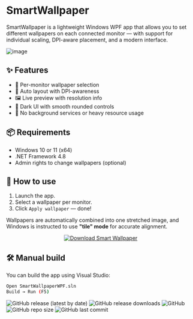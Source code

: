 # SmartWallpaper

SmartWallpaper is a lightweight Windows WPF app that allows you to set different wallpapers on each connected monitor — with support for individual scaling, DPI-aware placement, and a modern interface.

![image](https://github.com/user-attachments/assets/128741ac-5d62-400e-a371-5ed15109ba53)

## ✨ Features

- 🎯 Per-monitor wallpaper selection
- 🧠 Auto layout with DPI-awareness
- 🖼️ Live preview with resolution info
- 🌙 Dark UI with smooth rounded controls
- 🔧 No background services or heavy resource usage

## 📦 Requirements

- Windows 10 or 11 (x64)
- .NET Framework 4.8
- Admin rights to change wallpapers (optional)

## 🚀 How to use

1. Launch the app.
2. Select a wallpaper per monitor.
3. Click `Apply wallpaper` — done!

Wallpapers are automatically combined into one stretched image, and Windows is instructed to use **"tile" mode** for accurate alignment.

<div align="center">
  <a href="https://github.com/trunjeee/SmartWallpaper/releases/download/v1.0/SmartWallpaper.exe">
    <img src="https://github.com/user-attachments/assets/a7488eb8-2620-4046-b583-98955af15bfc" alt="Download Smart Wallpaper"/>
  </a>
</div>


## 🛠️ Manual build

You can build the app using Visual Studio:

```bash
Open SmartWallpaperWPF.sln
Build → Run (F5) 
```

![GitHub release (latest by date)](https://img.shields.io/github/v/release/trunjeee/SmartWallpaper)
![GitHub release downloads](https://img.shields.io/github/downloads/trunjeee/SmartWallpaper/total?label=Downloads)
![GitHub](https://img.shields.io/github/license/trunjeee/SmartWallpaper)
![GitHub repo size](https://img.shields.io/github/repo-size/trunjeee/SmartWallpaper)
![GitHub last commit](https://img.shields.io/github/last-commit/trunjeee/SmartWallpaper)
